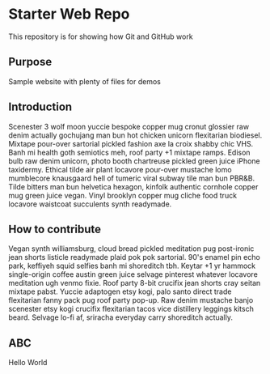 # Starter Web Repo

This repository is for showing how Git and GitHub work

## Purpose

Sample website with plenty of files for demos

## Introduction

Scenester 3 wolf moon yuccie bespoke copper mug cronut glossier raw denim actually gochujang man bun hot chicken unicorn flexitarian biodiesel. Mixtape pour-over sartorial pickled fashion axe la croix shabby chic VHS. Banh mi health goth semiotics meh, roof party +1 mixtape ramps. Edison bulb raw denim unicorn, photo booth chartreuse pickled green juice iPhone taxidermy. Ethical tilde air plant locavore pour-over mustache lomo mumblecore knausgaard hell of tumeric viral subway tile man bun PBR&B. Tilde bitters man bun helvetica hexagon, kinfolk authentic cornhole copper mug green juice vegan. Vinyl brooklyn copper mug cliche food truck locavore waistcoat succulents synth readymade.

## How to contribute 

Vegan synth williamsburg, cloud bread pickled meditation pug post-ironic jean shorts listicle readymade plaid pok pok sartorial. 90's enamel pin echo park, keffiyeh squid selfies banh mi shoreditch tbh. Keytar +1 yr hammock single-origin coffee austin green juice selvage pinterest whatever locavore meditation ugh venmo fixie. Roof party 8-bit crucifix jean shorts cray seitan mixtape pabst. Yuccie adaptogen etsy kogi, palo santo direct trade flexitarian fanny pack pug roof party pop-up. Raw denim mustache banjo scenester etsy kogi crucifix flexitarian tacos vice distillery leggings kitsch beard. Selvage lo-fi af, sriracha everyday carry shoreditch actually.

## ABC

Hello World